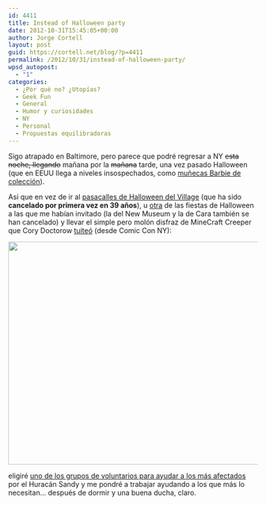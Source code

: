 ```yaml
---
id: 4411
title: Instead of Halloween party
date: 2012-10-31T15:45:05+00:00
author: Jorge Cortell
layout: post
guid: https://cortell.net/blog/?p=4411
permalink: /2012/10/31/instead-of-halloween-party/
wpsd_autopost:
  - "1"
categories:
  - ¿Por qué no? ¿Utopías?
  - Geek Fun
  - General
  - Humor y curiosidades
  - NY
  - Personal
  - Propuestas equilibradoras
---
```

Sigo atrapado en Baltimore, pero parece que podré regresar a NY <del>esta noche, llegando</del> mañana por la <del>mañana</del> tarde, una vez pasado Halloween (que en EEUU llega a niveles insospechados, como <a title="https://www.barbiecollector.com/shop/doll/haunted-beauty-ghost-barbie-doll-w7819" href="https://www.barbiecollector.com/shop/doll/haunted-beauty-ghost-barbie-doll-w7819" target="_blank">muñecas Barbie de colección</a>).

<p title="https://twitter.com/doctorow/status/256847189479919616/photo/1">
  Así que en vez de ir al <a title="https://halloween-nyc.com/" href="https://halloween-nyc.com/" target="_blank">pasacalles de Halloween del Village</a> (que ha sido <strong>cancelado por primera vez en 39 años</strong>), u <a title="https://www.newmuseum.org/calendar/view/new-museum-costume-party" href="https://www.newmuseum.org/calendar/view/new-museum-costume-party" target="_blank">otra</a> de las fiestas de Halloween a las que me habían invitado (la del New Museum y la de Cara también se han cancelado) y llevar el simple pero molón disfraz de MineCraft Creeper que Cory Doctorow <a title="https://twitter.com/doctorow/status/256847189479919616/photo/1" href="https://twitter.com/doctorow/status/256847189479919616/photo/1" target="_blank">tuiteó</a> (desde Comic Con NY):
</p>

<img class="aligncenter" title="Creeper!" src="https://pbs.twimg.com/media/A5CBKHLCEAAjUq3.jpg" alt="" width="600" height="450" />

eligiré <a title="https://www.huffingtonpost.com/2012/10/30/hurricane-sandy-how-to-help_n_2045622.html?1351627814&ncid=edlinkusaolp00000009" href="https://www.huffingtonpost.com/2012/10/30/hurricane-sandy-how-to-help_n_2045622.html?1351627814&ncid=edlinkusaolp00000009" target="_blank">uno de los grupos de voluntarios para ayudar a los más afectados</a> por el Huracán Sandy y me pondré a trabajar ayudando a los que más lo necesitan... después de dormir y una buena ducha, claro.